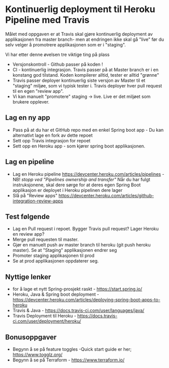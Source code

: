 # Kontinuerlig deployment til Heroku Pipeline med Travis

Målet med oppgaven er at Travis skal gjøre kontinuerlig deployment av applikasjonen fra master branch- men at endringen ikke skal gå "live" før du selv velger å promotrere applikasjonen som er i "staging". 

Vi har etter denne øvelsen tre viktige ting på plass

* Versjonskontroll - Github passer på koden !
* CI - kontinuerlig integrasjon. Travis passer på at Master branch er i en konstang god tilstand. Koden kompilerer alltid, tester er alltid "grønne"
* Travis passer deployer kontinuerlig siste versjon av Master til  et "staging" miljøe, som vi typisk tester i. Travis deployer hver pull request
til en egen "review app".
* Vi kan manuelt "promotere" staging -> live. Live er det miljøet som brukere opplever.

## Lag en ny app

* Pass på at du har et GitHub repo med en enkel Spring boot app - Du kan alternativt lage en fork av dette repoet
* Sett opp Travis integrasjon for repoet
* Sett opp en Heroku app - som kjører spring boot applikasjonen. 

## Lag en pipeline

- Lag en Heroku pipeline https://devcenter.heroku.com/articles/pipelines - NB! *stopp ved "Pipelines ownership and transfer"*
Når du har fulgt instruksjonene, skal dere sørge for at deres egen Spring Boot applikasjon er deployet i Heroku pipelinen dere lager
- Slå på "Review apps" https://devcenter.heroku.com/articles/github-integration-review-apps

## Test følgende

- Lag en Pull request i repoet. Bygger Travis pull request? Lager Heroku en review app?
- Merge pull requesten til master.
- Gjør en manuelt push av master branch til heroku (git push heroku master). Se at "Staging" applikasjonen endrer seg
- Promoter staging applikasjonen til prod
- Se at prod applikasjonen oppdaterer seg.


## Nyttige lenker
 
- for å lage et nytt Spring-prosjekt raskt - https://start.spring.io/  
- Heroku, Java & Spring boot deployment - https://devcenter.heroku.com/articles/deploying-spring-boot-apps-to-heroku 
- Travis & Java - https://docs.travis-ci.com/user/languages/java/
- Travis Deployment til Heroku -  https://docs.travis-ci.com/user/deployment/heroku/


## Bonusoppgaver

* Begynn å se på feature toggles -Quick start guide er her; https://www.togglz.org/
* Begynn å se på Terraform - https://www.terraform.io/
